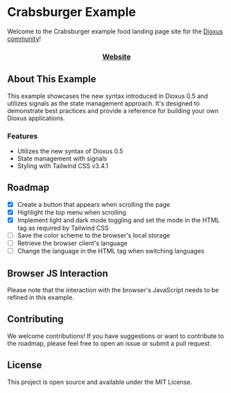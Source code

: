 # Crabsburger Example

Welcome to the Crabsburger example food landing page site for the [Dioxus community](https://dioxuslabs.com/)!

<div align="center">
  <h3>  
    <a href="https://crabsburger.netlify.app/"> Website </a>
  </h3>
</div>

## About This Example

This example showcases the new syntax introduced in Dioxus 0.5 and utilizes signals as the state management approach. It's designed to demonstrate best practices and provide a reference for building your own Dioxus applications.

### Features

- Utilizes the new syntax of Dioxus 0.5
- State management with signals
- Styling with Tailwind CSS v3.4.1

## Roadmap

- [X] Create a button that appears when scrolling the page
- [X] Highlight the top menu when scrolling
- [X] Implement light and dark mode toggling and set the mode in the HTML tag as required by Tailwind CSS
- [ ] Save the color scheme to the browser's local storage
- [ ] Retrieve the browser client's language
- [ ] Change the language in the HTML tag when switching languages

## Browser JS Interaction

Please note that the interaction with the browser's JavaScript needs to be refined in this example.

## Contributing

We welcome contributions! If you have suggestions or want to contribute to the roadmap, please feel free to open an issue or submit a pull request.

## License

This project is open source and available under the MIT License.
